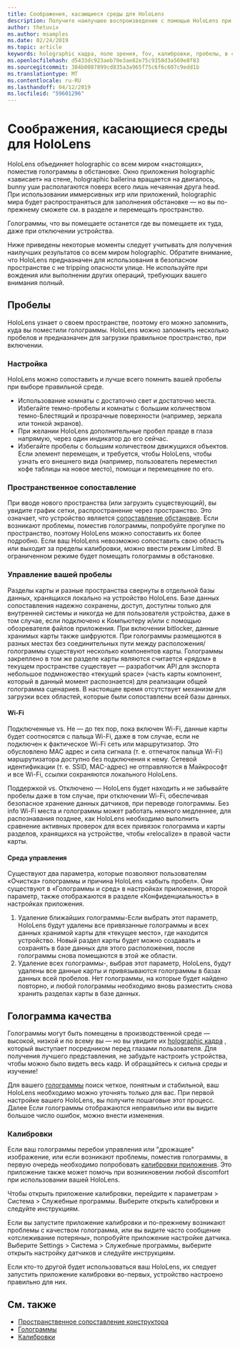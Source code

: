 ```yaml
---
title: Соображения, касающиеся среды для HoloLens
description: Получите наилучшее воспроизведение с помощью HoloLens при оптимизации устройства для глаза и среды.
author: thetuvix
ms.author: msamples
ms.date: 02/24/2019
ms.topic: article
keywords: holographic кадра, поле зрения, fov, калибровки, пробелы, в среде, Практическое руководство
ms.openlocfilehash: d5433dc923aeb70e3ae82e75c9358d3a569e8f83
ms.sourcegitcommit: 384b0087899cd835a3a965f75c6f6c607c9edd1b
ms.translationtype: MT
ms.contentlocale: ru-RU
ms.lasthandoff: 04/12/2019
ms.locfileid: "59601296"
---
```

# <a name="environment-considerations-for-hololens"></a>Соображения, касающиеся среды для HoloLens

HoloLens объединяет holographic со всем миром «настоящих», поместив голограммы в обстановке. Окно приложения holographic «зависает» на стене, holographic ballerina вращается на двигалось, bunny уши располагаются поверх всего лишь нечаянная друга head. При использовании иммерсивных игр или приложений, holographic мира будет распространяться для заполнения обстановке — но вы по-прежнему сможете см. в разделе и перемещать пространство.

Голограммы, что вы помещаете останется где вы помещаете их туда, даже при отключении устройства. 

Ниже приведены некоторые моменты следует учитывать для получения наилучших результатов со всем миром holographic. Обратите внимание, что HoloLens предназначен для использования в безопасном пространстве с не tripping опасности улице. Не используйте при вождения или выполнении других операций, требующих вашего внимания полный.

## <a name="spaces"></a>Пробелы

HoloLens узнает о своем пространстве, поэтому его можно запомнить, куда вы поместили голограммы. HoloLens можно запомнить несколько пробелов и предназначен для загрузки правильное пространство, при включении.

### <a name="setting-up"></a>Настройка

HoloLens можно сопоставить и лучше всего помнить вашей пробелы при выборе правильной среде.
* Использование комнаты с достаточно свет и достаточно места. Избегайте темно-пробелы и комнаты с большим количеством темно-Блестящий и прозрачные поверхности (например, зеркала или тонкой экранов).
* При желании HoloLens дополнительные пробел правде в глаза напрямую, через один индикатор до его сейчас.
* Избегайте пробелы с большим количеством движущихся объектов. Если элемент перемещен, и требуется, чтобы HoloLens, чтобы узнать его внешнего вида (например, пользователь переместил кофе таблицы на новое место), помощи и перемещение по его.

### <a name="spatial-mapping"></a>Пространственное сопоставление

При вводе нового пространства (или загрузить существующий), вы увидите график сетки, распространение через пространство. Это означает, что устройство является [сопоставление обстановке](spatial-mapping-design.md). Если возникают проблемы, поместив голограммы, попробуйте прогулке по пространство, поэтому HoloLens можно сопоставить их более подробно. Если ваш HoloLens невозможно сопоставить свою область или выходит за пределы калибровки, можно ввести режим Limited. В ограниченном режиме будет помещать голограммы в обстановке.

### <a name="managing-your-spaces"></a>Управление вашей пробелы

Разделы карты и разные пространства свернуты в отдельной базы данных, хранящихся локально на устройство HoloLens.  Базе данных сопоставления надежно сохранены, доступ, доступны только для внутренней системы и никогда не для пользователя устройства, даже в том случае, если подключено к Компьютеру и/или с помощью обозревателя файлов приложения.  При включении bitlocker, данные хранимых карты также шифруются.
При голограммы размещаются в разных местах без соединительных пути между расположения/голограммы существуют несколько компонентов карты.  Голограммы закреплено в том же разделе карты являются считается «рядом» в текущем пространстве существует — разработчик API для экспорта небольшое подмножество «текущий space» (часть карты компонент, который в данный момент распознается) для реализации общей голограмма сценариев.  В настоящее время отсутствует механизм для загрузки всех областей, которые были сопоставлены всей базы данных.

#### <a name="wifi"></a>Wi-Fi
Подключенные vs. Не — до тех пор, пока включен Wi-Fi, данные карты будет соотносятся с пальца Wi-Fi, даже в том случае, если не подключен к фактическое Wi-Fi сеть или маршрутизатор.  Это обусловлено MAC адрес и сила сигнала (т. е. отпечаток пальца Wi-Fi) маршрутизатора доступно без подключения к нему.  Сетевой идентификации (т. е. SSID, MAC-адрес) не отправляются в Майкрософт и все Wi-Fi, ссылки сохраняются локального HoloLens.

Поддержкой vs. Отключено — HoloLens будет находить и не забывайте пробелы даже в том случае, при отключении Wi-Fi, обеспечивая безопасное хранение данных датчиков, при переводе голограммы.  Без info Wi-Fi места и голограммы может работать немного медленнее, для распознавания позднее, как HoloLens необходимо выполнить сравнение активных проверок для всех привязок голограмма и карты разделов, хранящихся на устройстве, чтобы «relocalize» в правой части карты.

#### <a name="environment-management"></a>Среда управления
Существуют два параметра, которые позволяют пользователям «Очистка» голограммы и причина HoloLens «забыть пробел».  Они существуют в «Голограммы и сред» в настройках приложения, второй параметр, также отображаются в разделе «Конфиденциальность» в настройках приложения.
1.  Удаление ближайших голограммы-Если выбрать этот параметр, HoloLens будут удалены все привязанные голограммы и всех данных хранимой карты для «текущее место», где находится устройство.  Новый раздел карты будет можно создавать и сохранять в базе данных для этого расположения, после голограммы снова помещаются в этой же области.
2.  Удаление всех голограммы-, выбрав этот параметр, HoloLens, будут удалены все данные карты и привязываются голограммы в базах данных всей пробелов.  Нет голограммы, на которые будет найдено повторно, и любой голограммы необходимо вновь разместить снова хранить разделах карты в базе данных.


## <a name="hologram-quality"></a>Голограмма качества

Голограммы могут быть помещены в производственной среде — высокой, низкой и по всему вы — но вы увидите их [holographic кадра](holographic-frame.md) , который выступает посредником перед глазами пользователя. Для получения лучшего представления, не забудьте настроить устройства, чтобы можно было видеть весь кадр. И обращайтесь к сильна среды и изучение!

Для вашего [голограммы](hologram.md) поиск четкое, понятным и стабильной, ваш HoloLens необходимо можно уточнять только для вас. При первой настройке вашего HoloLens, вы получите пошаговые этот процесс. Далее Если голограммы отображаются неправильно или вы видите большое число ошибок, можно внести изменения.

### <a name="calibration"></a>Калибровки

Если ваш голограммы перебои управления или "дрожащее" изображение, или если возникают проблемы, поместив голограммы, в первую очередь необходимо попробовать [калибровки приложения](calibration.md). Это приложение также может помочь при возникновении любой discomfort при использовании вашей HoloLens.

Чтобы открыть приложение калибровки, перейдите к параметрам > Система > Служебные программы. Выберите открыть калибровки и следуйте инструкциям.

Если вы запустите приложение калибровки и по-прежнему возникают проблемы с качеством голограмма, или вы видите часто сообщение «отслеживание потеряны», попробуйте приложение настройке датчика. Выберите Settings > Система > Служебные программы, выберите открыть настройку датчиков и следуйте инструкциям.

Если кто-то другой будет использоваться ваш HoloLens, их следует запустить приложение калибровки во-первых, устройство настроено правильно для них.

## <a name="see-also"></a>См. также
* [Пространственное сопоставление конструктора](spatial-mapping-design.md)
* [Голограммы](hologram.md)
* [Калибровки](calibration.md)
